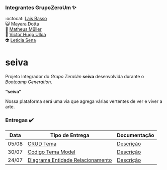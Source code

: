 ### Integrantes GrupoZeroUm :sparkles:
:octocat: [Lais Basso](https://github.com/laisbasso "GitHub")  
:smiley_cat: [Mayara Dotta](https://github.com/DottaMP "GitHub")  
:princess: [Matheus Müller](https://github.com/matheuxmuller "GitHub")  
:bear: [Victor Hugo Ulloa](https://github.com/Victorhup "GitHub")  
:alien: [Letícia Sena](https://github.com/leticia-sena "GitHub")

# seiva
Projeto Integrador do *Grupo ZeroUm* **seiva** desenvolvida durante o *Bootcamp Generation*.

**“seiva”** 

Nossa plataforma será uma via que agrega várias vertentes de ver e viver a arte.

### Entregas :heavy_check_mark:

| Data | Tipo de Entrega | Documentação |
|------|-----------------|--------------|
|05/08| [CRUD Tema](https://github.com/laisbasso/PI-RedeSocial/commit/e1518cc2e0fae6a28ce606ae6e4493f2b973fea8 "CRUD Tema") | [Descrição](https://github.com/laisbasso/PI-RedeSocial/blob/master/Entregas/DescricaoCRUDTema.md "Descrição CRUD Tema")
|30/07| [Código Tema Model](https://github.com/laisbasso/PI-RedeSocial/blob/master/agrega%2B/agrega/src/main/java/com/redesocial/agrega/model/TemaModel.java "Código Tema Model") | [Descrição](https://github.com/laisbasso/PI-Aorta/blob/master/Entregas/DescricaoTemaModel.md "Descrição Tema Model")
|24/07| [Diagrama Entidade Relacionamento](https://github.com/laisbasso/PI-Aorta/blob/master/DER/PI.%20dbdesigner.pdf "DER") | [Descrição](https://github.com/laisbasso/PI-Aorta/blob/master/DER/DescricaoDER.md "Descrição DER")
 
